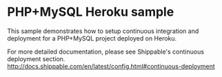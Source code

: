PHP+MySQL Heroku sample
=======================

This sample demonstrates how to setup continuous integration and deployment for a PHP+MySQL project deployed on Heroku.

For more detailed documentation, please see Shippable's continuous deployment section.  http://docs.shippable.com/en/latest/config.html#continuous-deployment
